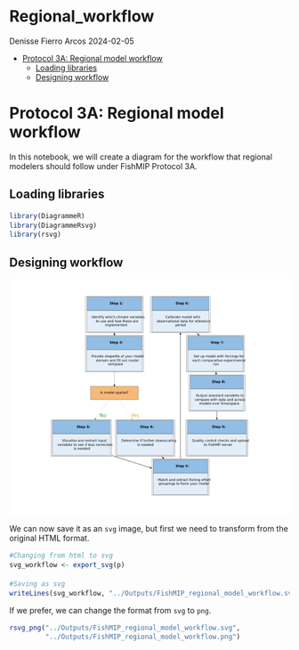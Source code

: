 Regional_workflow
================
Denisse Fierro Arcos
2024-02-05

- <a href="#protocol-3a-regional-model-workflow"
  id="toc-protocol-3a-regional-model-workflow">Protocol 3A: Regional model
  workflow</a>
  - <a href="#loading-libraries" id="toc-loading-libraries">Loading
    libraries</a>
  - <a href="#designing-workflow" id="toc-designing-workflow">Designing
    workflow</a>

# Protocol 3A: Regional model workflow

In this notebook, we will create a diagram for the workflow that
regional modelers should follow under FishMIP Protocol 3A.

## Loading libraries

``` r
library(DiagrammeR)
library(DiagrammeRsvg)
library(rsvg)
```

## Designing workflow

![](00_Regional_model_workflow_files/figure-gfm/unnamed-chunk-2-1.png)<!-- -->

We can now save it as an `svg` image, but first we need to transform
from the original HTML format.

``` r
#Changing from html to svg
svg_workflow <- export_svg(p)

#Saving as svg
writeLines(svg_workflow, "../Outputs/FishMIP_regional_model_workflow.svg")
```

If we prefer, we can change the format from `svg` to `png`.

``` r
rsvg_png("../Outputs/FishMIP_regional_model_workflow.svg", 
         "../Outputs/FishMIP_regional_model_workflow.png")
```
